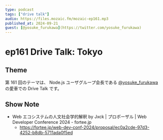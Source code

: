 ```yaml
---
type: podcast
tags: ["drive talk"]
audio: https://files.mozaic.fm/mozaic-ep161.mp3
published_at: 2024-09-21
guest: [@yosuke_furukawa](https://twitter.com/yosuke_furukawa)
---
```


# ep161 Drive Talk: Tokyo

## Theme

第 161 回のテーマは、 Node.js ユーザグループ会長である [@yosuke_furukawa](https://twitter.com/yosuke_furukawa) の愛車での Drive Talk です。

## Show Note

- Web エコシステムの人文社会学的解釈 by Jxck | プロポーザル | Web Developer Conference 2024 - fortee.jp
  - https://fortee.jp/web-dev-conf-2024/proposal/ec0a2cde-97d3-4252-b8db-5711ada0f5ed
